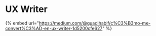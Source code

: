 # UX Writer

{% embed url="https://medium.com/@guadihabif/c%C3%B3mo-me-convert%C3%AD-en-ux-writer-1d5200cfe627" %}
